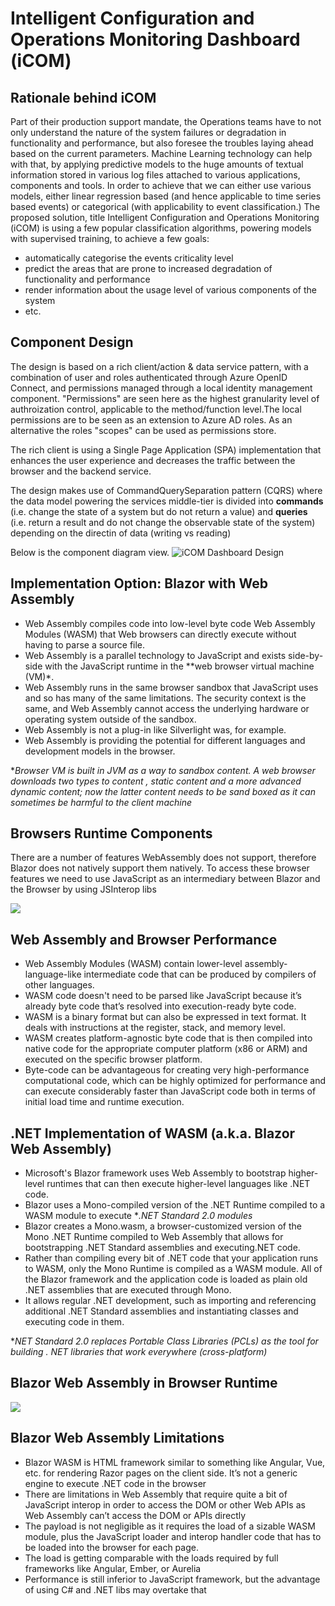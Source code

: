# Intelligent Configuration and Operations Monitoring Dashboard (iCOM)

## Rationale behind iCOM

Part of their production support mandate, the Operations teams have to not only understand the nature of the system failures or degradation in functionality and performance, but also foresee the troubles laying ahead based on the current parameters.
Machine Learning technology can help with that, by applying predictive models to the huge amounts of textual information stored in various log files attached to various applications, components and tools.
In order to achieve that we can either use various models, either linear regression based (and hence applicable to time series based events) or categorical (with applicability to event classification.)
The proposed solution, title Intelligent Configuration and Operations Monitoring (iCOM) is using a few popular classification algorithms, powering models with supervised training, to achieve a few goals:
* automatically categorise the events criticality level
* predict the areas that are prone to increased degradation of functionality and performance
* render information about the usage level of various components of the system
* etc.   

## Component Design

The design is based on a rich client/action & data service pattern, with a combination of user and roles authenticated through Azure OpenID Connect, and permissions managed through a local identity management component. "Permissions" are seen here as the highest granularity level of authroization control, applicable to the method/function level.The local permissions are to be seen as an extension to Azure AD roles. As an alternative the roles "scopes" can be used as permissions store.

The rich client is using a Single Page Application (SPA) implementation that enhances the user experience and decreases the traffic between the browser and the backend service.

The design makes use of CommandQuerySeparation pattern (CQRS) where the data model powering the services middle-tier is divided into **commands** (i.e. change the state of a system but do not return a value) and **queries** (i.e. return a result and do not change the observable state of the system) depending on the directin of data (writing vs reading) 

Below is the component diagram view.
![iCOM Dashboard Design](https://user-images.githubusercontent.com/6631390/88387494-8b9c3680-cd80-11ea-9fec-29d169cd8200.png)

## Implementation Option: Blazor with Web Assembly

* Web Assembly compiles code into low-level byte code Web Assembly Modules (WASM) that Web browsers can directly execute without having to parse a source file.
* Web Assembly is a parallel technology to JavaScript and exists side-by-side with the JavaScript runtime in the **web browser virtual machine (VM)*.
* Web Assembly runs in the same browser sandbox that JavaScript uses and so has many of the same limitations. The security context is the same, and Web Assembly cannot access the underlying hardware or operating system outside of the sandbox. 
* Web Assembly is not a plug-in like Silverlight was, for example.
* Web Assembly is providing the potential for different languages and development models in the browser.

**Browser VM is built in JVM as a way to sandbox content. A web browser downloads two types to content , static content and a more advanced dynamic content; now the latter content needs to be sand boxed as it can sometimes be harmful to the client machine*

## Browsers Runtime Components
There are a number of features WebAssembly does not support, therefore Blazor does not natively support them natively. To access these browser features we need to use JavaScript as an intermediary between Blazor and the Browser by using JSInterop libs

![](https://user-images.githubusercontent.com/6631390/86378511-be5a7f80-bc57-11ea-8645-a9015cc6f605.png)

## Web Assembly and Browser Performance

* Web Assembly Modules (WASM) contain lower-level assembly-language-like intermediate code that can be produced by compilers of other languages. 
* WASM code doesn't need to be parsed like JavaScript because it’s already byte code that’s resolved into execution-ready byte code. 
* WASM is a binary format but can also be expressed in text format. It deals with instructions at the register, stack, and memory level. 
* WASM creates platform-agnostic byte code that is then compiled into native code for the appropriate computer platform (x86 or ARM) and executed on the specific browser platform. 
* Byte-code can be advantageous for creating very high-performance computational code, which can be highly optimized for performance and can execute considerably faster than JavaScript code both in terms of initial load time and runtime execution.

## .NET Implementation of WASM (a.k.a. Blazor Web Assembly)

* Microsoft's Blazor framework uses Web Assembly to bootstrap higher-level runtimes that can then execute higher-level languages like .NET code. 
* Blazor uses a Mono-compiled version of the .NET Runtime compiled to a WASM module to execute **.NET Standard 2.0 modules*
* Blazor creates a Mono.wasm, a browser-customized version of the Mono .NET Runtime compiled to Web Assembly that allows for bootstrapping .NET Standard assemblies and executing.NET code.
* Rather than compiling every bit of .NET code that your application runs to WASM, only the Mono Runtime is compiled as a WASM module. All of the Blazor framework and the application code is loaded as plain old .NET assemblies that are executed through Mono. 
* It allows regular .NET development, such as importing and referencing additional .NET Standard assemblies and instantiating classes and executing code in them.

**NET Standard 2.0 replaces Portable Class Libraries (PCLs) as the tool for building . NET libraries that work everywhere (cross-platform)*

## Blazor Web Assembly in Browser Runtime

![](https://user-images.githubusercontent.com/6631390/86378114-44c29180-bc57-11ea-9696-c407ebee91f8.png)

## Blazor Web Assembly Limitations

* Blazor WASM is HTML framework similar to something like Angular, Vue, etc. for rendering Razor pages on the client side. It’s not a generic engine to execute .NET code in the browser 
* There are limitations in Web Assembly that require quite a bit of JavaScript interop in order to access the DOM or other Web APIs as Web Assembly can’t access the DOM or APIs directly
* The payload is not negligible as it requires the load of a sizable WASM module, plus the JavaScript loader and interop handler code that has to be loaded into the browser for each page. 
* The load is getting comparable with the loads required by full frameworks like Angular, Ember, or Aurelia
* Performance is still inferior to JavaScript framework, but the advantage of using C# and .NET libs may overtake that
